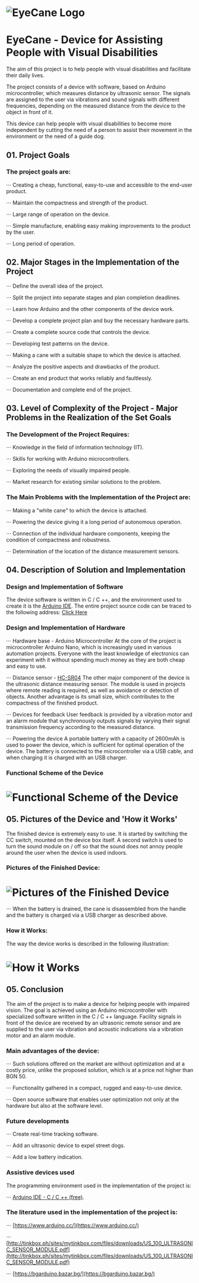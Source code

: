 # ![EyeCane Logo](http://i.imgur.com/oUWxyKO.png) 
# EyeCane - Device for Assisting People with Visual Disabilities

The aim of this project is to help people with visual disabilities and facilitate their daily lives.
 
The project consists of a device with software, based on Arduino microcontroller, which measures distance by ultrasonic sensor. 
The signals are assigned to the user via vibrations and sound signals with different frequencies, depending on the measured distance from the device to the object in front of it.

This device can help people with visual disabilities to become more independent by cutting the need of a person to assist their movement in the environment or the need of a guide dog.	

## 01. Project Goals

### The project goals are:
⋅⋅⋅ Creating a cheap, functional, easy-to-use and accessible to the end-user product.

⋅⋅⋅ Maintain the compactness and strength of the product.

⋅⋅⋅ Large range of operation on the device.

⋅⋅⋅ Simple manufacture, enabling easy making improvements to the product by the user.

⋅⋅⋅ Long period of operation.

## 02. Major Stages in the Implementation of the Project

⋅⋅⋅ Define the overall idea of the project.

⋅⋅⋅ Split the project into separate stages and plan completion deadlines.

⋅⋅⋅ Learn how Arduino and the other components of the device work.

⋅⋅⋅ Develop a complete project plan and buy the necessary hardware parts.

⋅⋅⋅ Create a complete source code that controls the device.

⋅⋅⋅ Developing test patterns on the device.

⋅⋅⋅ Making a cane with a suitable shape to which the device is attached.

⋅⋅⋅ Analyze the positive aspects and drawbacks of the product.

⋅⋅⋅ Create an end product that works reliably and faultlessly.

⋅⋅⋅ Documentation and complete end of the project.

## 03. Level of Complexity of the Project - Major Problems in the Realization of the Set Goals
### The Development of the Project Requires:

⋅⋅⋅ Knowledge in the field of information technology (IT).

⋅⋅⋅ Skills for working with Arduino microcontrollers.

⋅⋅⋅ Exploring the needs of visually impaired people.

⋅⋅⋅ Market research for existing similar solutions to the problem.

### The Main Problems with the Implementation of the Project are:

⋅⋅⋅ Making a "white cane" to which the device is attached.

⋅⋅⋅ Powering the device giving it a long period of autonomous operation.

⋅⋅⋅ Connection of the individual hardware components, keeping the condition of compactness and robustness.

⋅⋅⋅ Determination of the location of the distance measurement sensors.

## 04. Description of Solution and Implementation
### Design and Implementation of Software
The device software is written in C / C ++, and the environment used to create it is the [Arduino IDE](https://www.arduino.cc/). The entire project source code can be traced to the following address: [Click Here](https://github.com/deyanpeychev00/EyeCane-Device-for-Assisting-People-with-Visual-Disabilities)

### Design and Implementation of Hardware

⋅⋅⋅ Hardware base - Arduino Microcontroller
At the core of the project is microcontroller Arduino Nano, which is increasingly used in various automation projects. Everyone with the least knowledge of electronics can experiment with it without spending much money as they are both cheap and easy to use.

⋅⋅⋅ Distance sensor - [HC-SR04](https://www.sparkfun.com/products/13959)
The other major component of the device is the ultrasonic distance measuring sensor. The module is used in projects where remote reading is required, as well as avoidance or detection of objects. Another advantage is its small size, which contributes to the compactness of the finished product.

⋅⋅⋅ Devices for feedback
User feedback is provided by a vibration motor and an alarm module that synchronously outputs signals by varying their signal transmission frequency according to the measured distance.

⋅⋅⋅ Powering the device
A portable battery with a capacity of 2600mAh is used to power the device, which is sufficient for optimal operation of the device. The battery is connected to the microcontroller via a USB cable, and when charging it is charged with an USB charger.

### Functional Scheme of the Device

# ![Functional Scheme of the Device](https://imgur.com/a/hFxuZ) 

## 05. Pictures of the Device and 'How it Works'
The finished device is extremely easy to use. It is started by switching the CC switch, mounted on the device box itself. A second switch is used to turn the sound module on / off so that the sound does not annoy people around the user when the device is used indoors.

### Pictures of the Finished Device: 

# ![Pictures of the Finished Device](https://imgur.com/a/PgkV0) 

⋅⋅⋅ When the battery is drained, the cane is disassembled from the handle and the battery is charged via a USB charger as described above.

### How it Works:
The way the device works is described in the following illustration:

# ![How it Works](https://imgur.com/a/PD1bY)

## 05. Conclusion
The aim of the project is to make a device for helping people with impaired vision.
The goal is achieved using an Arduino microcontroller with specialized software written in the C / C ++ language. Facility signals in front of the device are received by an ultrasonic remote sensor and are supplied to the user via vibration and acoustic indications via a vibration motor and an alarm module.

### Main advantages of the device:
⋅⋅⋅ Such solutions offered on the market are without optimization and at a costly price, unlike the proposed solution, which is at a price not higher than BGN 50.

⋅⋅⋅ Functionality gathered in a compact, rugged and easy-to-use device.

⋅⋅⋅ Open source software that enables user optimization not only at the hardware but also at the software level.

### Future developments
⋅⋅⋅ Create real-time tracking software.

⋅⋅⋅ Add an ultrasonic device to expel street dogs.

⋅⋅⋅ Add a low battery indication.

### Assistive devices used
The programming environment used in the implementation of the project is:

⋅⋅⋅ [Arduino IDE - C / C ++ (free)](https://www.arduino.cc/).

### The literature used in the implementation of the project is:
⋅⋅⋅ [https://www.arduino.cc/](https://www.arduino.cc/)

⋅⋅⋅ [http://tinkbox.ph/sites/mytinkbox.com/files/downloads/US_100_ULTRASONIC_SENSOR_MODULE.pdf](http://tinkbox.ph/sites/mytinkbox.com/files/downloads/US_100_ULTRASONIC_SENSOR_MODULE.pdf)

⋅⋅⋅ [https://bgarduino.bazar.bg/](https://bgarduino.bazar.bg/)





